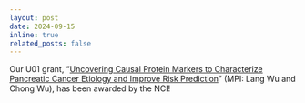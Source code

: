 ```yaml
---
layout: post
date: 2024-09-15
inline: true
related_posts: false
---
```


Our U01 grant, “[Uncovering Causal Protein Markers to Characterize Pancreatic Cancer Etiology and Improve Risk Prediction](https://reporter.nih.gov/search/Tm-HqNkLCU6gt_1O2jL2ow/project-details/10946247)” (MPI: Lang Wu and Chong Wu), has been awarded by the NCI!